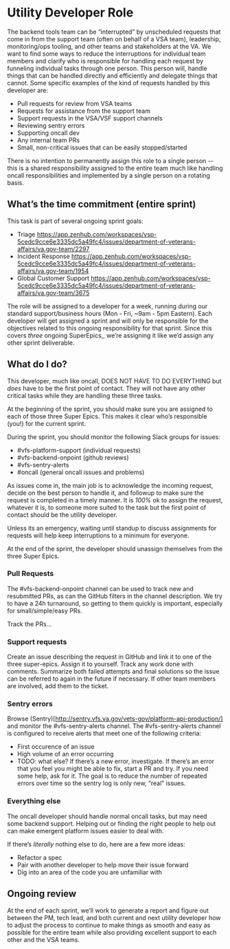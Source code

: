 # Utility Developer Role

The backend tools team can be “interrupted” by unscheduled requests that come in from the support team (often on behalf of a VSA team), leadership, monitoring/ops tooling, and other teams and stakeholders at the VA. We want to find some ways to reduce the interruptions for individual team members and clarify who is responsible for handling each request by funneling individual tasks through one person. This person will, handle things that can be handled directly and efficiently and delegate things that cannot. Some specific examples of the kind of requests handled by this developer are:

* Pull requests for review from VSA teams
* Requests for assistance from the support team
* Support requests in the VSA/VSF support channels
* Reviewing sentry errors
* Supporting oncall dev
* Any internal team PRs
* Small, non-critical issues that can be easily stopped/started

There is no intention to permanently assign this role to a single person -- this is a shared responsibility assigned to the entire team much like handling oncall responsibilities and implemented by a single person on a rotating basis.

## What’s the time commitment (entire sprint)

This task is part of several ongoing sprint goals:

* Triage https://app.zenhub.com/workspaces/vsp-5cedc9cce6e3335dc5a49fc4/issues/department-of-veterans-affairs/va.gov-team/2297
* Incident Response https://app.zenhub.com/workspaces/vsp-5cedc9cce6e3335dc5a49fc4/issues/department-of-veterans-affairs/va.gov-team/1954
* Global Customer Support https://app.zenhub.com/workspaces/vsp-5cedc9cce6e3335dc5a49fc4/issues/department-of-veterans-affairs/va.gov-team/3675

The role will be assigned to a developer for a week, running during our standard support/business hours (Mon - Fri, ~9am - 5pm Eastern). Each developer will get assigned a sprint and will only be responsible for the objectives related to this ongoing responsibility for that sprint. Since this covers *three* ongoing SuperEpics,, we’re assigning it like we’d assign any other sprint deliverable.

## What do I do?

This developer, much like oncall, DOES NOT HAVE TO DO EVERYTHING but _does_ have to be the first point of contact. They will not have any other critical tasks while they are handling these three tasks.

At the beginning of the sprint, you should make sure you are assigned to each of those three Super Epics. This makes it clear who’s responsible (you!) for the current sprint. 

During the sprint, you should monitor the following Slack groups for issues:
* #vfs-platform-support (individual requests)
* #vfs-backend-onpoint (github reviews)
* #vfs-sentry-alerts
* #oncall (general oncall issues and problems)

As issues come in, the main job is to acknowledge the incoming request, decide on the best person to handle it, and followup to make sure the request is completed in a timely manner. It is *100%* ok to assign the request, whatever it is, to someone more suited to the task but the first point of contact should be the utility developer. 

Unless its an emergency, waiting until standup to discuss assignments for requests will help keep interruptions to a minimum for everyone.

At the end of the sprint, the developer should unassign themselves from the three Super Epics.

### Pull Requests

The #vfs-backend-onpoint channel can be used to track new and resubmitted PRs, as can the GitHub filters in the channel description. We try to have a 24h turnaround, so getting to them quickly is important, especially for small/simple/easy PRs.

Track the PRs...

### Support requests

Create an issue describing the request in GitHub and link it to one of the three super-epics. Assign it to yourself. Track any work done with comments. Summarize both failed attempts and final solutions so the issue can be referred to again in the future if necessary. If other team members are involved, add them to the ticket.

### Sentry errors

Browse (Sentry)[http://sentry.vfs.va.gov/vets-gov/platform-api-production/] and monitor the #vfs-sentry-alerts channel.
The #vfs-sentry-alerts channel is configured to receive alerts that meet one of the following criteria:
* First occurence of an issue
* High volume of an error occurring
* TODO: what else?
If there’s a new error, investigate. If there’s an error that you feel you might be able to fix, start a PR and try. If you need some help, ask for it. The goal is to reduce the number of repeated errors over time so the sentry log is only new, “real” issues.

### Everything else

The oncall developer should handle normal oncall tasks, but may need some backend support. Helping out or finding the right people to help out can make emergent platform issues easier to deal with.

If there’s *literally* nothing else to do, here are a few more ideas:

* Refactor a spec
* Pair with another developer to help move their issue forward
* Dig into an area of the code you are unfamiliar with

## Ongoing review

At the end of each sprint, we’ll work to generate a report and figure out between the PM, tech lead, and both current and next utility developer how to adjust the process to continue to make things as smooth and easy as possible for the entire team while also providing excellent support to each other and the VSA teams.
